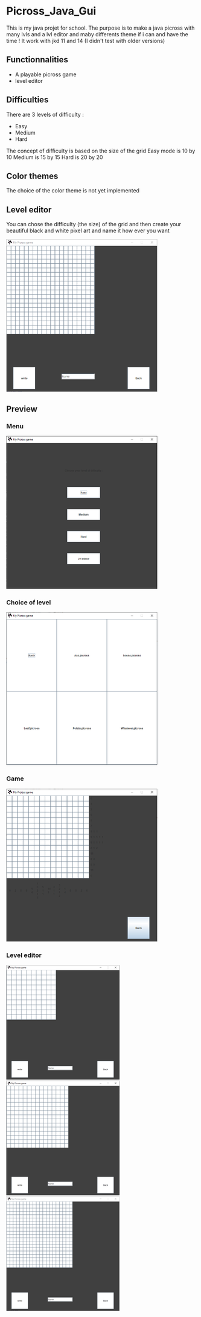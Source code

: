 # Picross_Java_Gui

 This is my java projet for school. The purpose is to make a java picross with many lvls and a lvl editor and maby differents theme if i can and have the time !
 It work with jkd 11 and 14 (I didn't test with older versions)

## Functionnalities

 * A playable picross game
 * level editor

## Difficulties

  There are 3 levels of difficulty :

  * Easy
  * Medium
  * Hard

  The concept of difficulty is based on the size of the grid
  Easy mode is 10 by 10
  Medium is 15 by 15
  Hard is 20 by 20

## Color themes

  The choice of the color theme is not yet implemented

## Level editor

  You can chose the difficulty (the size) of the grid
  and then create your beautiful black and white pixel
  art and name it how ever you want

 <img src="readme_images/lvl_editor.PNG" width="400"/>

## Preview

### Menu

 <img src="readme_images/main_menu.PNG" width="400"/>

### Choice of level

 <img src="readme_images/lvl_choice.PNG" width="400"/>

### Game

 <img src="readme_images/game.PNG" width="400"/>

### Level editor

 <img src="readme_images/lvl_editor_easy.PNG" width="300"/> <img src="readme_images/lvl_editor_medium.PNG" width="300"/> <img src="readme_images/lvl_editor.PNG" width="300"/>
